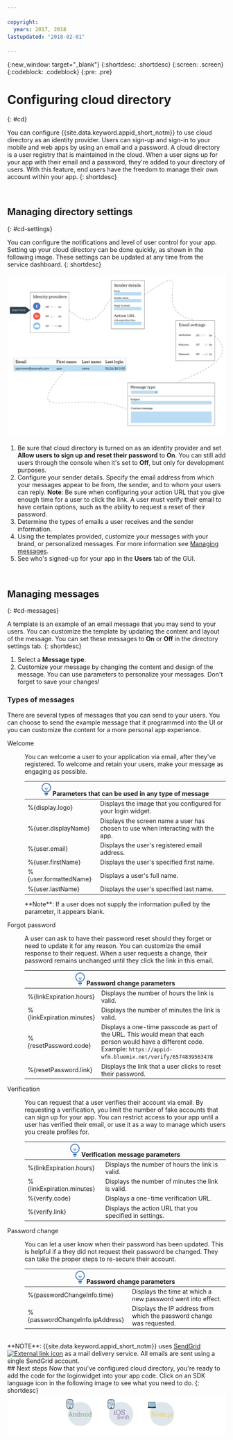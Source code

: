 ```yaml
---

copyright:
  years: 2017, 2018
lastupdated: "2018-02-01"

---
```


{:new_window: target="_blank"}
{:shortdesc: .shortdesc}
{:screen: .screen}
{:codeblock: .codeblock}
{:pre: .pre}

# Configuring cloud directory
{: #cd}

You can configure {{site.data.keyword.appid_short_notm}} to use cloud directory as an identity provider. Users can sign-up and sign-in to your mobile and web apps by using an email and a password. A cloud directory is a user registry that is maintained in the cloud. When a user signs up for your app with their email and a password, they're added to your directory of users. With this feature, end users have the freedom to manage their own account within your app.
{: shortdesc}

</br>

## Managing directory settings
{: #cd-settings}

You can configure the notifications and level of user control for your app. Setting up your cloud directory can be done quickly, as shown in the following image. These settings can be updated at any time from the service dashboard.
{: shortdesc}

![Configuring cloud directory](/images/cloud-directory.png)

1. Be sure that cloud directory is turned on as an identity provider and set **Allow users to sign up and reset their password** to **On**. You can still add users through the console when it's set to **Off**, but only for development purposes.
2. Configure your sender details. Specify the email address from which your messages appear to be from, the sender, and to whom your users can reply.
  **Note**: Be sure when configuring your action URL that you give enough time for a user to click the link. A user must verify their email to have certain options, such as the ability to request a reset of their password.
3. Determine the types of emails a user receives and the sender information.
4. Using the templates provided, customize your messages with your brand, or personalized messages. For more information see [Managing messages](/docs/services/appid/cloud-directory.html#cd-messages).
5. See who's signed-up for your app in the **Users** tab of the GUI.

</br>

## Managing messages
{: #cd-messages}

A template is an example of an email message that you may send to your users. You can customize the template by updating the content and layout of the message. You can set these messages to **On** or **Off** in the directory settings tab.
{: shortdesc}

1. Select a **Message type**.
2. Customize your message by changing the content and design of the message. You can use parameters to personalize your messages. Don't forget to save your changes!

### Types of messages

There are several types of messages that you can send to your users. You can choose to send the example message that it programmed into the UI or you can customize the content for a more personal app experience.

<dl>
  <dt>Welcome</dt>
    <dd><p>You can welcome a user to your application via email, after they've registered. To welcome and retain your users, make your message as engaging as possible.</p>
    <table>
      <thead>
        <th colspan=2><img src="images/idea.png"/> Parameters that can be used in any type of message </th>
      </thead>
      <tbody>
        <tr>
          <td> %{display.logo} </td>
          <td> Displays the image that you configured for your login widget. </td>
        </tr>
        <tr>
          <td> %{user.displayName} </td>
          <td> Displays the screen name a user has chosen to use when interacting with the app. </td>
        </tr>
        <tr>
          <td> %{user.email} </td>
          <td> Displays the user's registered email address. </td>
        </tr>
        <tr>
          <td> %{user.firstName} </td>
          <td> Displays the user's specified first name. </td>
        </tr>
        <tr>
          <td> %{user.formattedName} </td>
          <td> Displays a user's full name. </td>
        </tr>
        <tr>
          <td> %{user.lastName} </td>
          <td> Displays the user's specified last name. </td>
        </tr>
      </tbody>
    </table>
    <p>**Note**: If a user does not supply the information pulled by the parameter, it appears blank.</p></dd>
  <dt>Forgot password</dt>
    <dd><p>A user can ask to have their password reset should they forget or need to update it for any reason. You can customize the email response to their request. When a user requests a change, their password remains unchanged until they click the link in this email.</p>
    <table>
      <thead>
        <th colspan=2><img src="images/idea.png"/> Password change parameters </th>
      </thead>
      <tbody>
        <tr>
          <td> %{linkExpiration.hours} </td>
          <td> Displays the number of hours the link is valid. </td>
        </tr>
        <tr>
          <td> %{linkExpiration.minutes} </td>
          <td> Displays the number of minutes the link is valid. </td>
        </tr>
        <tr>
          <td> %{resetPassword.code} </td>
          <td> Displays a one-time passcode as part of the URL. This would mean that each person would have a different code. Example: <code>https://appid-wfm.bluemix.net/verify/6574839563478 </code> </td>
        </tr>
        <tr>
          <td> %{resetPassword.link} </td>
          <td> Displays the link that a user clicks to reset their password. </td>
        </tr>
       </tbody>
    </table>
    </dd>
  <dt>Verification</dt>
    <dd><p>You can request that a user verifies their account via email. By requesting a verification, you limit the number of fake accounts that can sign up for your app. You can restrict access to your app until a user has verified their email, or use it as a way to manage which users you create profiles for.</p>
    <table>
      <thead>
        <th colspan=2><img src="images/idea.png"/> Verification message parameters </th>
      </thead>
      <tbody>
        <tr>
          <td> %{linkExpiration.hours} </td>
          <td> Displays the number of hours the link is valid. </td>
        </tr>
        <tr>
          <td> %{linkExpiration.minutes} </td>
          <td> Displays the number of minutes the link is valid. </td>
        </tr>
        <tr>
          <td> %{verify.code} </td>
          <td> Displays a one-time verification URL. </td>
        </tr>
        <tr>
          <td> %{verify.link} </td>
          <td> Displays the action URL that you specified in settings. </td>
        </tr>
      </tbody>
    </table>
    </dd>
  <dt>Password change</dt>
    <dd><p>You can let a user know when their password has been updated. This is helpful if a they did not request their password be changed. They can take the proper steps to re-secure their account.</p>
    <table>
      <thead>
        <th colspan=2><img src="images/idea.png"/> Password change parameters </th>
      </thead>
      <tbody>
        <tr>
          <td> %{passwordChangeInfo.time} </td>
          <td> Displays the time at which a new password went into effect. </td>
        </tr>
        <tr>
          <td> %{passwordChangeInfo.ipAddress} </td>
          <td> Displays the IP address from which the password change was requested. </td>
        </tr>
      </tbody>
    </table>
    </dd>
</dl>
</br>
**NOTE**: {{site.data.keyword.appid_short_notm}} uses <a href="https://www.sendgrid.com" target="_blank">SendGrid <img src="../../icons/launch-glyph.svg" alt="External link icon"></a> as a mail delivery service. All emails are sent using a single SendGrid account.

</br>
## Next steps
Now that you've configured cloud directory, you're ready to add the code for the loginwidget into your app code. Click on an SDK language icon in the following image to see what you need to do.
{: shortdesc}

<img usemap="#options-map" border="0" class="image" id="options" src="images/options.png" width="750" alt="Click on an SDK language icon to get started with cloud directory in your apps." style="width:750px;" />
<map name="options-map" id="options-map">
<area href="branded.html#branded-ui-android" alt="Managing the sign in experience with the Android SDK" shape="rect" coords="187, 6, 305, 120" />
<area href="branded.html#branded-ui-ios-swift" alt="Managing the sign in experience with the iOS Swift SDK." shape="rect" coords="333, 6, 448, 125" />
<area href="branded.html#branded-ui-nodejs" alt="Managing the sign in experience with the Node.js SDK." shape="rect" coords="472, 7, 590, 121" />
</map>
